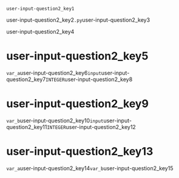 ```ngMeta
user-input-question2_key1
```
user-input-question2_key2`.py`user-input-question2_key3

user-input-question2_key4

# user-input-question2_key5
`var_a`user-input-question2_key6`input`user-input-question2_key7`INTEGER`user-input-question2_key8


# user-input-question2_key9
`var_b`user-input-question2_key10`input`user-input-question2_key11`INTEGER`user-input-question2_key12


# user-input-question2_key13
`var_a`user-input-question2_key14`var_b`user-input-question2_key15